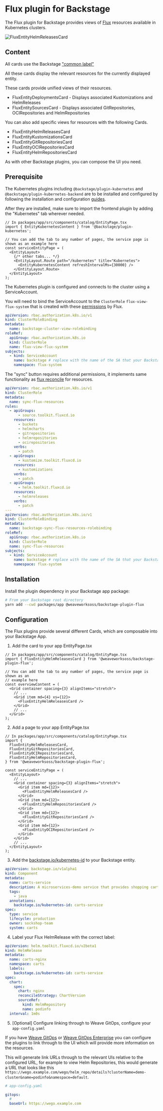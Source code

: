 # Flux plugin for Backstage

The Flux plugin for Backstage provides views of [Flux](https://fluxcd.io/) resources available in Kubernetes clusters.

![FluxEntityHelmReleasesCard](sources_card.png)

## Content

All cards use the Backstage ["common label"](https://backstage.io/docs/features/kubernetes/configuration#common-backstageiokubernetes-id-label)

All these cards display the relevant resources for the currently displayed entity.

These cards provide unified views of their resources.

- FluxEntityDeploymentsCard - Displays associated Kustomizations and HelmReleases
- FluxEntitySourcesCard - Displays associated GitRepositories, OCIRepositories and HelmRepositories

You can also add specific views for resources with the following Cards.

- FluxEntityHelmReleasesCard
- FluxEntityKustomizationsCard
- FluxEntityGitRepositoriesCard
- FluxEntityOCIRepositoriesCard
- FluxEntityHelmRepositoriesCard

As with other Backstage plugins, you can compose the UI you need.

## Prerequisite

The Kubernetes plugins including `@backstage/plugin-kubernetes` and `@backstage/plugin-kubernetes-backend` are to be installed and configured by following the installation and configuration [guides](https://backstage.io/docs/features/kubernetes/installation/#adding-the-kubernetes-frontend-plugin).

After they are installed, make sure to import the frontend plugin by adding the "Kubernetes" tab wherever needed.
```tsx
// In packages/app/src/components/catalog/EntityPage.tsx
import { EntityKubernetesContent } from '@backstage/plugin-kubernetes';

// You can add the tab to any number of pages, the service page is shown as an example here
const serviceEntityPage = (
  <EntityLayout>
    {/* other tabs... */}
    <EntityLayout.Route path="/kubernetes" title="Kubernetes">
      <EntityKubernetesContent refreshIntervalMs={30000} />
    </EntityLayout.Route>
  </EntityLayout>
);
```

The Kubernetes plugin is configured and connects to the cluster using a ServiceAccount.

You will need to bind the ServiceAccount to the `ClusterRole` `flux-view-flux-system` that is created with these [permissions](https://github.com/fluxcd/flux2/blob/44d69d6fc0c353e79c1bad021a4aca135033bce8/manifests/rbac/view.yaml) by Flux.

```yaml
apiVersion: rbac.authorization.k8s.io/v1
kind: ClusterRoleBinding
metadata:
  name: backstage-cluster-view-rolebinding
roleRef:
  apiGroup: rbac.authorization.k8s.io
  kind: ClusterRole
  name: flux-view-flux-system
subjects:
  - kind: ServiceAccount
    name: backstage # replace with the name of the SA that your Backstage runs as
    namespace: flux-system
```

The "sync" button requires additional permissions, it implements same functionality as [flux reconcile](https://fluxcd.io/flux/cmd/flux_reconcile/) for resources.

```yaml
apiVersion: rbac.authorization.k8s.io/v1
kind: ClusterRole
metadata:
  name: sync-flux-resources
rules:
  - apiGroups:
      - source.toolkit.fluxcd.io
    resources:
      - buckets
      - helmcharts
      - gitrepositories
      - helmrepositories
      - ocirepositories
    verbs:
      - patch
  - apiGroups: 
      - kustomize.toolkit.fluxcd.io
    resources: 
      - kustomizations
    verbs:
      - patch
  - apiGroups:
      - helm.toolkit.fluxcd.io
    resources:
      - helmreleases
    verbs:
      - patch
---
apiVersion: rbac.authorization.k8s.io/v1
kind: ClusterRoleBinding
metadata:
  name: backstage-sync-flux-resources-rolebinding
roleRef:
  apiGroup: rbac.authorization.k8s.io
  kind: ClusterRole
  name: sync-flux-resources
subjects:
  - kind: ServiceAccount
    name: backstage # replace with the name of the SA that your Backstage runs as
    namespace: flux-system
```

## Installation

Install the plugin dependency in your Backstage app package:

```bash
# From your Backstage root directory
yarn add --cwd packages/app @weaveworksoss/backstage-plugin-flux
```

## Configuration

The Flux plugins provide several different Cards, which are composable into your Backstage App.

1. Add the card to your app EntityPage.tsx

```tsx
// In packages/app/src/components/catalog/EntityPage.tsx
import { FluxEntityHelmReleasesCard } from '@weaveworksoss/backstage-plugin-flux';

// You can add the tab to any number of pages, the service page is shown as an
// example here
const overviewContent = (
  <Grid container spacing={3} alignItems="stretch">
    // ...
    <Grid item md={4} xs={12}>
      <FluxEntityHelmReleasesCard />
    </Grid>
    // ...
  </Grid>
);
```

2. Add a page to your app EntityPage.tsx

```tsx
// In packages/app/src/components/catalog/EntityPage.tsx
import {
  FluxEntityHelmReleasesCard,
  FluxEntityGitRepositoriesCard,
  FluxEntityOCIRepositoriesCard,
  FluxEntityHelmRepositoriesCard,
} from '@weaveworksoss/backstage-plugin-flux';

const serviceEntityPage = (
  <EntityLayout>
    // ...
    <Grid container spacing={3} alignItems="stretch">
      <Grid item md={12}>
        <FluxEntityHelmReleasesCard />
      </Grid>
      <Grid item md={12}>
        <FluxEntityHelmRepositoriesCard />
      </Grid>
      <Grid item md={12}>
        <FluxEntityGitRepositoriesCard />
      </Grid>
      <Grid item md={12}>
        <FluxEntityOCIRepositoriesCard />
      </Grid>
    </Grid>
    // ...
  </EntityLayout>
);
```

3. Add the [backstage.io/kubernetes-id](https://backstage.io/docs/features/kubernetes/configuration/#common-backstageiokubernetes-id-label) to your Backstage entity.

```yaml
apiVersion: backstage.io/v1alpha1
kind: Component
metadata:
  name: carts-service
  description: A microservices-demo service that provides shopping carts for users
  tags:
    - java
  annotations:
    backstage.io/kubernetes-id: carts-service
spec:
  type: service
  lifecycle: production
  owner: sockshop-team
  system: carts
```

4. Label your Flux HelmRelease with the correct label:

```yaml
apiVersion: helm.toolkit.fluxcd.io/v2beta1
kind: HelmRelease
metadata:
  name: carts-nginx
  namespace: carts
  labels:
    backstage.io/kubernetes-id: carts-service
spec:
  chart:
    spec:
      chart: nginx
      reconcileStrategy: ChartVersion
      sourceRef:
        kind: HelmRepository
        name: podinfo
  interval: 1m0s
```

5. [Optional] Configure linking through to Weave GitOps, configure your `app-config.yaml`

If you have [Weave GitOps](https://www.weave.works/product/gitops/) or [Weave GitOps Enterprise](https://www.weave.works/product/gitops-enterprise/) you can configure the plugins to link through to the UI which will provide more information on the resources.

This will generate link URLs through to the relevant UIs relative to the configured URL, for example to view Helm Repositories, this would generate a URL that looks like this `https://wego.example.com/wego/helm_repo/details?clusterName=demo-cluster&name=podinfo&namespace=default`.

```yaml
# app-config.yaml

gitops:
  #
  baseUrl: https://wego.example.com
```
